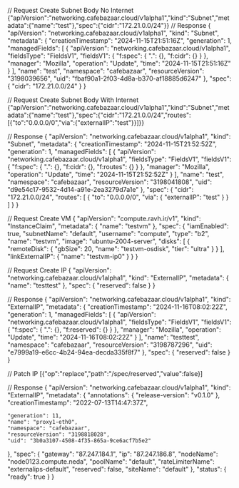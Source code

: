 // Request Create Subnet Body No Internet
{"apiVersion":"networking.cafebazaar.cloud/v1alpha1","kind":"Subnet","metadata":{"name":"test"},"spec":{"cidr":"172.21.0.0/24"}}
// Response
{
  "apiVersion": "networking.cafebazaar.cloud/v1alpha1",
  "kind": "Subnet",
  "metadata": {
    "creationTimestamp": "2024-11-15T21:51:16Z",
    "generation": 1,
    "managedFields": [
      {
        "apiVersion": "networking.cafebazaar.cloud/v1alpha1",
        "fieldsType": "FieldsV1",
        "fieldsV1": {
          "f:spec": {
            ".": {},
            "f:cidr": {}
          }
        },
        "manager": "Mozilla",
        "operation": "Update",
        "time": "2024-11-15T21:51:16Z"
      }
    ],
    "name": "test",
    "namespace": "cafebazaar",
    "resourceVersion": "3198039656",
    "uid": "fbaf90a1-2f03-4d8a-b370-af18885d6247"
  },
  "spec": {
    "cidr": "172.21.0.0/24"
  }
}

// Request Create Subnet Body With Internet
{"apiVersion":"networking.cafebazaar.cloud/v1alpha1","kind":"Subnet","metadata":{"name":"test"},"spec":{"cidr":"172.21.0.0/24","routes":[{"to":"0.0.0.0/0","via":{"externalIP":"test"}}]}}

// Response
{
  "apiVersion": "networking.cafebazaar.cloud/v1alpha1",
  "kind": "Subnet",
  "metadata": {
    "creationTimestamp": "2024-11-15T21:52:52Z",
    "generation": 1,
    "managedFields": [
      {
        "apiVersion": "networking.cafebazaar.cloud/v1alpha1",
        "fieldsType": "FieldsV1",
        "fieldsV1": {
          "f:spec": {
            ".": {},
            "f:cidr": {},
            "f:routes": {}
          }
        },
        "manager": "Mozilla",
        "operation": "Update",
        "time": "2024-11-15T21:52:52Z"
      }
    ],
    "name": "test",
    "namespace": "cafebazaar",
    "resourceVersion": "3198041808",
    "uid": "d9e54c17-9532-4d14-a91e-2ea3279d7a1e"
  },
  "spec": {
    "cidr": "172.21.0.0/24",
    "routes": [
      {
        "to": "0.0.0.0/0",
        "via": {
          "externalIP": "test"
        }
      }
    ]
  }
}

// Request Create VM
{
    "apiVersion": "compute.ravh.ir/v1",
    "kind": "InstanceClaim",
    "metadata": {
        "name": "testvm"
    },
    "spec": {
        "iamEnabled": true,
        "subnetName": "default",
        "username": "compute",
        "type": "b2",
        "name": "testvm",
        "image": "ubuntu-2004-server",
        "disks": [
            {
                "remoteDisk": {
                    "gbSize": 20,
                    "name": "testvm-osdisk",
                    "tier": "ultra"
                }
            }
        ],
        "linkExternalIP": {
            "name": "testvm-ip0"
        }
    }
}

// Request Create IP
  {
    "apiVersion": "networking.cafebazaar.cloud/v1alpha1",
    "kind": "ExternalIP",
    "metadata": {
      "name": "testtest"
    },
    "spec": {
      "reserved": false
    }
  }

// Response
{
    "apiVersion": "networking.cafebazaar.cloud/v1alpha1",
    "kind": "ExternalIP",
    "metadata": {
      "creationTimestamp": "2024-11-16T08:02:22Z",
      "generation": 1,
      "managedFields": [
        {
          "apiVersion": "networking.cafebazaar.cloud/v1alpha1",
          "fieldsType": "FieldsV1",
          "fieldsV1": {
            "f:spec": {
              ".": {},
              "f:reserved": {}
            }
          },
          "manager": "Mozilla",
          "operation": "Update",
          "time": "2024-11-16T08:02:22Z"
        }
      ],
      "name": "testtest",
      "namespace": "cafebazaar",
      "resourceVersion": "3198787296",
      "uid": "e7999a19-e6cc-4b24-94ea-decda335f8f7"
    },
    "spec": {
      "reserved": false
    }
  }

// Patch IP
[{"op":"replace","path":"/spec/reserved","value":false}]

// Response
{
  "apiVersion": "networking.cafebazaar.cloud/v1alpha1",
  "kind": "ExternalIP",
  "metadata": {
    "annotations": {
      "release-version": "v0.1.0"
    },
    "creationTimestamp": "2022-07-13T14:47:37Z",
    
    "generation": 11,
    "name": "proxy1-eth0",
    "namespace": "cafebazaar",
    "resourceVersion": "3198818028",
    "uid": "3b0a3107-4508-4f35-865a-9ce6acf7b5e2"
  },
  "spec": {
    "gateway": "87.247.184.1",
    "ip": "87.247.186.8",
    "nodeName": "node0123.compute.neda",
    "poolName": "default",
    "rateLimiterName": "externalips-default",
    "reserved": false,
    "siteName": "default"
  },
  "status": {
    "ready": true
  }
}